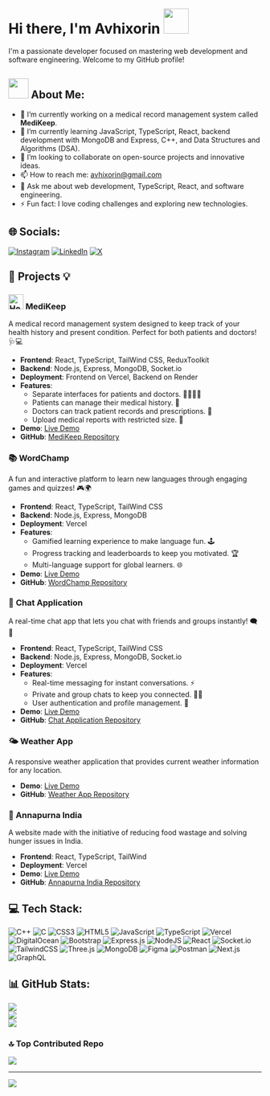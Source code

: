 # Hi there, I'm Avhixorin <img src="https://user-images.githubusercontent.com/74038190/214644152-52f47eb3-5e31-4f47-8758-05c9468d5596.gif" width="50">

I'm a passionate developer focused on mastering web development and software engineering. Welcome to my GitHub profile!

## <img src="https://user-images.githubusercontent.com/74038190/216655818-2e7b9a31-49bf-4744-85a8-db8a2577c45c.gif" width="40" /> About Me:
- 🔭 I’m currently working on a medical record management system called **MediKeep**.
- 🌱 I’m currently learning JavaScript, TypeScript, React, backend development with MongoDB and Express, C++, and Data Structures and Algorithms (DSA).
- 👯 I’m looking to collaborate on open-source projects and innovative ideas.
- 📫 How to reach me: [avhixorin@gmail.com](mailto:avhixorin@gmail.com)
- 💬 Ask me about web development, TypeScript, React, and software engineering.
- ⚡ Fun fact: I love coding challenges and exploring new technologies.

## 🌐 Socials:
[![Instagram](https://img.shields.io/badge/Instagram-%23E4405F.svg?logo=Instagram&logoColor=white)](https://instagram.com/avhixorin) [![LinkedIn](https://img.shields.io/badge/LinkedIn-%230077B5.svg?logo=linkedin&logoColor=white)](https://linkedin.com/in/avhixorin) [![X](https://img.shields.io/badge/X-black.svg?logo=X&logoColor=white)](https://x.com/avhiIsLit)

## 🚀 **Projects** 💡

### <img src="https://user-images.githubusercontent.com/74038190/216121952-63f41409-6eb1-4a81-8b47-0d5d7c8552a4.png" alt="Health Worker" width="30" /> **MediKeep**
A medical record management system designed to keep track of your health history and present condition. Perfect for both patients and doctors! 🩺💻

- **Frontend**: React, TypeScript, TailWind CSS, ReduxToolkit
- **Backend**: Node.js, Express, MongoDB, Socket.io
- **Deployment**: Frontend on Vercel, Backend on Render
- **Features**:
  - Separate interfaces for patients and doctors. 👩‍⚕️👨‍⚕️
  - Patients can manage their medical history. 📝
  - Doctors can track patient records and prescriptions. 💊
  - Upload medical reports with restricted size. 📄
- **Demo**: [Live Demo](https://medikeep.avhixorin.me)
- **GitHub**: [MediKeep Repository](https://github.com/avhixorin/Medikeep-frontend)

### 📚 **WordChamp**
A fun and interactive platform to learn new languages through engaging games and quizzes! 🎮🌍

- **Frontend**: React, TypeScript, TailWind CSS
- **Backend**: Node.js, Express, MongoDB
- **Deployment**: Vercel
- **Features**:
  - Gamified learning experience to make language fun. 🕹️
  - Progress tracking and leaderboards to keep you motivated. 🏆
  - Multi-language support for global learners. 🌐
- **Demo**: [Live Demo](https://word-champ.vercel.app)
- **GitHub**: [WordChamp Repository](https://github.com/avhixorin/WordChamp)

### 💬 **Chat Application**
A real-time chat app that lets you chat with friends and groups instantly! 🗨️💬

- **Frontend**: React, TypeScript, TailWind CSS
- **Backend**: Node.js, Express, MongoDB, Socket.io
- **Deployment**: Vercel
- **Features**:
  - Real-time messaging for instant conversations. ⚡
  - Private and group chats to keep you connected. 👫👬
  - User authentication and profile management. 👤
- **Demo**: [Live Demo](https://chatapp.avhixorin.me)
- **GitHub**: [Chat Application Repository](https://github.com/avhixorin/Real-time-chat-app)


### 🌤️ Weather App
A responsive weather application that provides current weather information for any location.

- **Demo**: [Live Demo](https://weather-app-blond-omega-39.vercel.app/)
- **GitHub**: [Weather App Repository](https://github.com/avhixorin/WeatherApp/tree/c39ff11667bd49c4a2de2d4e8f0a25efc9d1cbdf/weatherApp%20(Responsive))

### 🍲 Annapurna India
A website made with the initiative of reducing food wastage and solving hunger issues in India.

- **Frontend**: React, TypeScript, TailWind
- **Deployment**: Vercel
- **Demo**: [Live Demo](https://annapurna-india.vercel.app/)
- **GitHub**: [Annapurna India Repository](https://github.com/avhixorin/Annapurna-India)

## 💻 Tech Stack:
![C++](https://img.shields.io/badge/c++-%2300599C.svg?style=for-the-badge&logo=c%2B%2B&logoColor=white) ![C](https://img.shields.io/badge/c-%2300599C.svg?style=for-the-badge&logo=c&logoColor=white) ![CSS3](https://img.shields.io/badge/css3-%231572B6.svg?style=for-the-badge&logo=css3&logoColor=white) ![HTML5](https://img.shields.io/badge/html5-%23E34F26.svg?style=for-the-badge&logo=html5&logoColor=white) ![JavaScript](https://img.shields.io/badge/javascript-%23323330.svg?style=for-the-badge&logo=javascript&logoColor=%23F7DF1E) ![TypeScript](https://img.shields.io/badge/typescript-%23007ACC.svg?style=for-the-badge&logo=typescript&logoColor=white) ![Vercel](https://img.shields.io/badge/vercel-%23000000.svg?style=for-the-badge&logo=vercel&logoColor=white) ![DigitalOcean](https://img.shields.io/badge/DigitalOcean-%230167ff.svg?style=for-the-badge&logo=digitalOcean&logoColor=white) ![Bootstrap](https://img.shields.io/badge/bootstrap-%238511FA.svg?style=for-the-badge&logo=bootstrap&logoColor=white) ![Express.js](https://img.shields.io/badge/express.js-%23404d59.svg?style=for-the-badge&logo=express&logoColor=%2361DAFB) ![NodeJS](https://img.shields.io/badge/node.js-6DA55F?style=for-the-badge&logo=node.js&logoColor=white) ![React](https://img.shields.io/badge/react-%2320232a.svg?style=for-the-badge&logo=react&logoColor=%2361DAFB) ![Socket.io](https://img.shields.io/badge/Socket.io-black?style=for-the-badge&logo=socket.io&badgeColor=010101) ![TailwindCSS](https://img.shields.io/badge/tailwindcss-%2338B2AC.svg?style=for-the-badge&logo=tailwind-css&logoColor=white) ![Three.js](https://img.shields.io/badge/threejs-black?style=for-the-badge&logo=three.js&logoColor=white) ![MongoDB](https://img.shields.io/badge/MongoDB-%234ea94b.svg?style=for-the-badge&logo=mongodb&logoColor=white) ![Figma](https://img.shields.io/badge/figma-%23F24E1E.svg?style=for-the-badge&logo=figma&logoColor=white) ![Postman](https://img.shields.io/badge/Postman-FF6C37?style=for-the-badge&logo=postman&logoColor=white) ![Next.js](https://img.shields.io/badge/Next.js-black?style=for-the-badge&logo=next.js&logoColor=white) ![GraphQL](https://img.shields.io/badge/GraphQL-E10098?style=for-the-badge&logo=graphql&logoColor=white)

## 📊 GitHub Stats:
![](https://github-readme-stats.vercel.app/api?username=avhixorin&theme=cobalt&hide_border=false&include_all_commits=false&count_private=false)<br/>
![](https://github-readme-streak-stats.herokuapp.com/?user=avhixorin&theme=cobalt&hide_border=false)<br/>
![](https://github-readme-stats.vercel.app/api/top-langs/?username=avhixorin&theme=cobalt&hide_border=false&include_all_commits=true&count_private=false&layout=compact)


### 🔝 Top Contributed Repo
![](https://github-contributor-stats.vercel.app/api?username=avhixorin&limit=5&theme=cobalt&combine_all_yearly_contributions=true)

---

[![](https://visitcount.itsvg.in/api?id=avhixorin&label=Profile%20Views&color=6&icon=7&pretty=true)](https://visitcount.itsvg.in)

